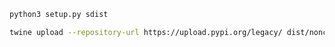 ```bash
python3 setup.py sdist
```

```bash
twine upload --repository-url https://upload.pypi.org/legacy/ dist/nonce2vec-x.x.x.tar.gz
```
